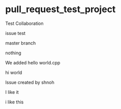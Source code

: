 # pull_request_test_project

Test Collaboration

issue test

master branch

nothing


We added hello world.cpp

hi world

Issue created by shnoh

I like it

i like this
